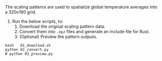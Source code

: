 The scaling patterns are used to spatialize global temperature averages into a 320x160 grid.

1. Run the below scripts, to:
   1. Download the original scaling pattern data.
   2. Convert them into `.npz` files and generate an include file for Rust.
   3. (Optional) Preview the pattern outputs.

```shell
bash   01_download.sh
python 02_convert.py
# python 03_preview.py
```
